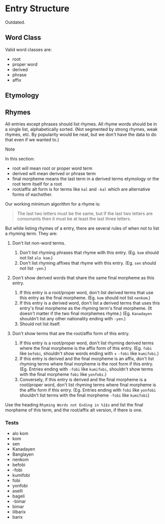 # Entry Structure

Outdated.

## Word Class
Valid word classes are:

- root
- proper word
- derived
- phrase
- affix

## Etymology



## Rhymes

All entries except phrases should list rhymes. All rhyme words should be in a single list, alphabetically sorted. (Not segmented by strong rhymes, weak rhymes, etc. By popularity would be neat, but we don't have the data to do that even if we wanted to.)

> [!NOTE]
> In this section:
>
> - root will mean root or proper word term
> - derived will mean derived or phrase term
> - final morpheme means the last term in a derived terms etymology or the root term itself for a root
> - root/affix alt form is for terms like `kal` and `-kal` which are alternative forms of eachother.

Our working minimum algorithm for a rhyme is:

> The last two letters must be the same, but if the last two letters are consonants then it must be at least the last three letters.

But while listing rhymes of a entry, there are several rules of when not to list a rhyming term. They are:

1. Don't list non-word terms.

    1. Don't list rhyming phrases that rhyme with this entry. (Eg. `kom` should not list `alo kom`.)
    2. Don't list rhyming affixes that rhyme with this entry. (Eg. `sen` should not list `-yen`.)
       
2. Don't show derived words that share the same final morpheme as this entry.
   
    1. If this entry is a root/proper word, don't list derived terms that use this entry as the final morpheme. (Eg. `kom` should not list `nenkom`.)
    2. If this entry is a derived word, don't list a derived terms that uses this entry's final morpheme as the rhyming term's final morpheme. (It doesn't matter if the two final morphemes rhyme.) (Eg. `Kanadayen` shouldn't list any other nationality ending with `-yen`.)
    3. Should not list itself.
     
3. Don't show terms that are the root/affix form of this entry.

    1. If this entry is a root/proper word, don't list rhyming derived terms where the final morpheme is the affix form of this entry. (Eg. `fobi` like `befobi`, shouldn't show words ending with + `-fobi` like `kumifobi`.)
    2. If this entry is derived and the final morpheme is an affix, don't list rhyming terms where final morpheme is the root form if this entry. (Eg. Entries ending with `-fobi` like `kumifobi`, shouldn't show terms with the final morpheme `fobi` like `yonfobi`.)
    3. Conversely, if this entry is derived and the final morpheme is a root/proper word, don't list rhyming terms where final morpheme is the affix form if this entry. (Eg. Entries ending with `fobi` like `yonfobi` shouldn't list terms with the final morpheme `-fobi` like `kumifobi`)

Use the heading `Rhyming Words not Ending in %1$s` and list the final morpheme of this term, and the root/affix alt version, if there is one.

### Tests
- alo kom
- kom
- sen
- Kanadayen
- Banglayen
- nenkom
- befobi
- -fobi
- kumifobi
- fobi
- yonfobi
- aselli
- bageli
- -bimar
- bimar
- lilbarix
- barix
